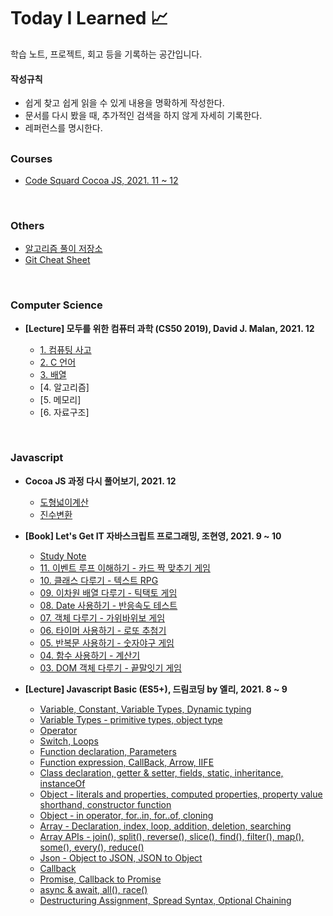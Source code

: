 # **Today I Learned 📈**

학습 노트, 프로젝트, 회고 등을 기록하는 공간입니다.

#### **작성규칙**

- 쉽게 찾고 쉽게 읽을 수 있게 내용을 명확하게 작성한다.
- 문서를 다시 봤을 때, 추가적인 검색을 하지 않게 자세히 기록한다.
- 레퍼런스를 명시한다.

##

### Courses

- [Code Squard Cocoa JS, 2021. 11 ~ 12](https://github.com/mansaout/codesquard-cocoa-js)

<br>

### Others

- [알고리즘 풀이 저장소](Algorithm/README.md)
- [Git Cheat Sheet](https://github.com/mansaout/TIL/blob/main/Git/git_cheat_sheet.md)

<br>

### Computer Science

- **[Lecture] 모두를 위한 컴퓨터 과학 (CS50 2019), David J. Malan, 2021. 12**

  - [1. 컴퓨팅 사고](CS50_2019/computational_thinking.md)
  - [2. C 언어](CS50_2019/c_language.md)
  - [3. 배열](CS50_2019/array.md)
  - [4. 알고리즘]
  - [5. 메모리]
  - [6. 자료구조]

<br>

### Javascript

- **Cocoa JS 과정 다시 풀어보기, 2021. 12**

  - [도형넓이계산](Javascript/review_cocoa/figureArea.js)
  - [진수변환](Javascript/review_cocoa/notation.js)

- **[Book] Let's Get IT 자바스크립트 프로그래밍, 조현영, 2021. 9 ~ 10**

  - [Study Note](Javascript/12webgames/study_note.md)
  - [11. 이벤트 루프 이해하기 - 카드 짝 맞추기 게임](https://github.com/mansaout/card-matching)
  - [10. 클래스 다루기 - 텍스트 RPG](https://github.com/mansaout/text-rpg)
  - [09. 이차원 배열 다루기 - 틱택토 게임](https://github.com/mansaout/tictactoe)
  - [08. Date 사용하기 - 반응속도 테스트](https://github.com/mansaout/response-check)
  - [07. 객체 다루기 - 가위바위보 게임](https://github.com/mansaout/scissors-rock-spaper)
  - [06. 타이머 사용하기 - 로또 추첨기](https://github.com/mansaout/lotto)
  - [05. 반복문 사용하기 - 숫자야구 게임](https://github.com/mansaout/number-baseball)
  - [04. 함수 사용하기 - 계산기](https://github.com/mansaout/calculator)
  - [03. DOM 객체 다루기 - 끝말잇기 게임](https://github.com/mansaout/word-relay)

- **[Lecture] Javascript Basic (ES5+), 드림코딩 by 엘리, 2021. 8 ~ 9**

  - [Variable, Constant, Variable Types, Dynamic typing](Javascript/basic/02_variable.md)
  - [Variable Types - primitive types, object type](Javascript/basic/03_variable_type.md)
  - [Operator](Javascript/basic/04_operator.md)
  - [Switch, Loops](Javascript/basic/05_switch_loops.md)
  - [Function declaration, Parameters](Javascript/basic/06_function.md)
  - [Function expression, CallBack, Arrow, IIFE](Javascript/basic/07_first_class_function.md)
  - [Class declaration, getter & setter, fields, static, inheritance, instanceOf](Javascript/basic/08_class.md)
  - [Object - literals and properties, computed properties, property value shorthand, constructor function](Javascript/basic/09_object_1.md)
  - [Object - in operator, for..in, for..of, cloning](Javascript/basic/10_object_2.md)
  - [Array - Declaration, index, loop, addition, deletion, searching](Javascript/basic/11_array.md)
  - [Array APIs - join(), split(), reverse(), slice(), find(), filter(), map(), some(), every(), reduce()](Javascript/basic/12_array_api.md)
  - [Json - Object to JSON, JSON to Object](Javascript/basic/13_json.md)
  - [Callback](Javascript/basic/14_callback.md)
  - [Promise, Callback to Promise](Javascript/basic/15_promise.md)
  - [async & await, all(), race()](Javascript/basic/16_async_await.md)
  - [Destructuring Assignment, Spread Syntax, Optional Chaining](Javascript/basic/17_es6_es11.md)
